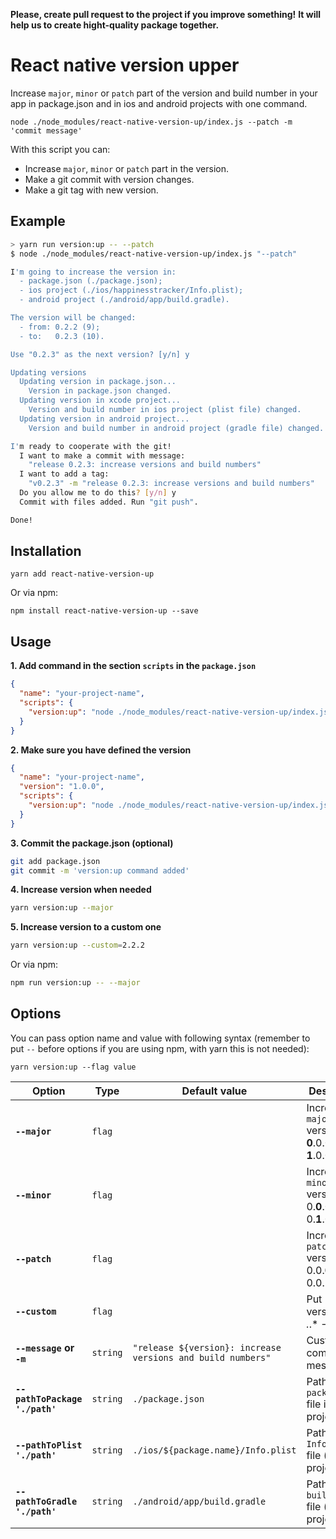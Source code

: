 **Please, create pull request to the project if you improve something!**
**It will help us to create hight-quality package together.**

# React native version upper
Increase `major`, `minor` or `patch` part of the version and build number in your app in package.json and in ios and android projects with one command.
```
node ./node_modules/react-native-version-up/index.js --patch -m 'commit message'
```

With this script you can:
- Increase `major`, `minor` or `patch` part in the version.
- Make a git commit with version changes.
- Make a git tag with new version.

## Example
```bash
> yarn run version:up -- --patch
$ node ./node_modules/react-native-version-up/index.js "--patch"

I'm going to increase the version in:
  - package.json (./package.json);
  - ios project (./ios/happinesstracker/Info.plist);
  - android project (./android/app/build.gradle).

The version will be changed:
  - from: 0.2.2 (9);
  - to:   0.2.3 (10).

Use "0.2.3" as the next version? [y/n] y

Updating versions
  Updating version in package.json...
    Version in package.json changed.
  Updating version in xcode project...
    Version and build number in ios project (plist file) changed.
  Updating version in android project...
    Version and build number in android project (gradle file) changed.

I'm ready to cooperate with the git!
  I want to make a commit with message:
    "release 0.2.3: increase versions and build numbers"
  I want to add a tag:
    "v0.2.3" -m "release 0.2.3: increase versions and build numbers"
  Do you allow me to do this? [y/n] y
  Commit with files added. Run "git push".

Done!
```

## Installation
```
yarn add react-native-version-up
```

Or via npm:
```
npm install react-native-version-up --save
```

## Usage
**1. Add command in the section `scripts` in the `package.json`**
```json
{
  "name": "your-project-name",
  "scripts": {
    "version:up": "node ./node_modules/react-native-version-up/index.js"
  }
}
```

**2. Make sure you have defined the version**
```json
{
  "name": "your-project-name",
  "version": "1.0.0",
  "scripts": {
    "version:up": "node ./node_modules/react-native-version-up/index.js"
  }
}
```

**3. Commit the package.json (optional)**
```bash
git add package.json
git commit -m 'version:up command added'
```

**4. Increase version when needed**
```bash
yarn version:up --major
```

**5. Increase version to a custom one**
```bash
yarn version:up --custom=2.2.2
```

Or via npm:
```bash
npm run version:up -- --major
```
## Options
You can pass option name and value with following syntax (remember to put `--` before options if you are using npm, with yarn this is not needed):
```
yarn version:up --flag value
```

| **Option**                     | **Type** | **Default value**                                           | **Description**                                      |
| ------------------------------ | -------- | ----------------------------------------------------------- | ---------------------------------------------------- |
| **`--major`**                  | `flag`   |                                                             | Increase `major` version:<br/>**0**.0.0 -> **1**.0.0 |
| **`--minor`**                  | `flag`   |                                                             | Increase `minor` version:<br/>0.**0**.0 -> 0.**1**.0 |
| **`--patch`**                  | `flag`   |                                                             | Increase `patch` version:<br/>0.0.**0** -> 0.0.**1** |
| **`--custom`**                  | `flag`   |                                                            | Put `custom` version:<br/>*.*.* -> *.*.* |
| **`--message` or `-m`**        | `string` | `"release ${version}: increase versions and build numbers"` | Custom commit message.                               |
| **`--pathToPackage './path'`** | `string` | `./package.json`                                            | Path to `package.json` file in your project.         |
| **`--pathToPlist './path'`**   | `string` | `./ios/${package.name}/Info.plist`                          | Path to `Info.plist` file (ios project).             |
| **`--pathToGradle './path'`**  | `string` | `./android/app/build.gradle`                                | Path to `build.gradle` file (android project).       |
